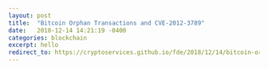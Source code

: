 ```yaml
---
layout: post
title:  "Bitcoin Orphan Transactions and CVE-2012-3789"
date:   2018-12-14 14:21:19 -0400
categories: blockchain
excerpt: hello
redirect_to: https://cryptoservices.github.io/fde/2018/12/14/bitcoin-orphan-TX-CVE.html
---
```


